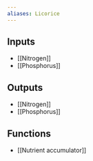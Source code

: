 ```yaml
---
aliases: Licorice
---
```


## Inputs
- [[Nitrogen]] 
- [[Phosphorus]]

## Outputs
- [[Nitrogen]] 
- [[Phosphorus]]

## Functions
- [[Nutrient accumulator]]
